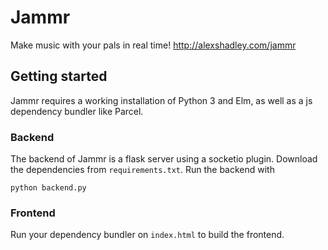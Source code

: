 # Jammr

Make music with your pals in real time! http://alexshadley.com/jammr

## Getting started

Jammr requires a working installation of Python 3 and Elm, as well as a
js dependency bundler like Parcel.

### Backend

The backend of Jammr is a flask server using a socketio plugin. Download the
dependencies from `requirements.txt`. Run the backend with

```
python backend.py
```

### Frontend

Run your dependency bundler on `index.html` to build the frontend.
